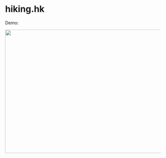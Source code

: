 # hiking.hk

Demo:

<img src="https://user-images.githubusercontent.com/64588529/177135640-396a1d27-1694-4ba5-bbab-5a626c9cc64c.gif" width="830" height="400" />


